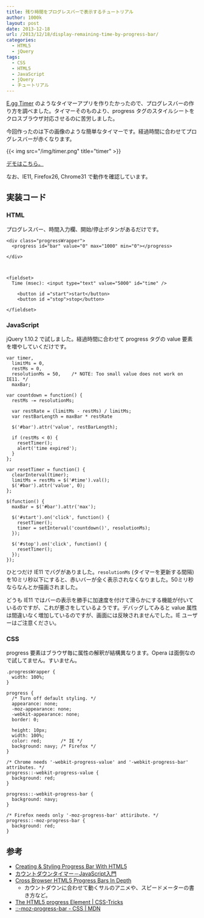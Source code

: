 ```yaml
---
title: 残り時間をプログレスバーで表示するチュートリアル
author: 1000k
layout: post
date: 2013-12-18
url: /2013/12/18/display-remaining-time-by-progress-bar/
categories:
  - HTML5
  - jQuery
tags:
  - CSS
  - HTML5
  - JavaScript
  - jQuery
  - チュートリアル
---
```

[E.gg Timer](http://e.ggtimer.com/) のようなタイマーアプリを作りたかったので、プログレスバーの作り方を調べました。タイマーそのものより、progress タグのスタイルシートをクロスブラウザ対応させるのに苦労しました。

今回作ったのは下の画像のような簡単なタイマーです。経過時間に合わせてプログレスバーが赤くなります。

{{< img src="/img/timer.png" title="timer" >}}

[デモはこちら。](http://jsfiddle.net/tcxx9/3/)

なお、IE11, Firefox26, Chrome31 で動作を確認しています。

<!--more-->

## 実装コード

### HTML

プログレスバー、時間入力欄、開始/停止ボタンがあるだけです。

```
<div class="progressWrapper">
  <progress id="bar" value="0" max="1000" min="0"></progress>

</div>



<fieldset>
  Time (msec): <input type="text" value="5000" id="time" />

    <button id ="start">start</button>
    <button id ="stop">stop</button>

</fieldset>
```


### JavaScript

jQuery 1.10.2 で試しました。経過時間に合わせて progress タグの value 要素を増やしていくだけです。

```
var timer,
  limitMs = 0,
  restMs = 0,
  resolutionMs = 50,    /* NOTE: Too small value does not work on IE11. */
  maxBar;

var countdown = function() {
  restMs -= resolutionMs;

  var restRate = (limitMs - restMs) / limitMs;
  var restBarLength = maxBar * restRate

  $('#bar').attr('value', restBarLength);

  if (restMs < 0) {
    resetTimer();
    alert('time expired');
  }
};

var resetTimer = function() {
  clearInterval(timer);
  limitMs = restMs = $('#time').val();
  $('#bar').attr('value', 0);
};

$(function() {
  maxBar = $('#bar').attr('max');

  $('#start').on('click', function() {
    resetTimer();
    timer = setInterval('countdown()', resolutionMs);
  });

  $('#stop').on('click', function() {
    resetTimer();
  });
});
```


ひとつだけ IE11 でバグがありました。`resolutionMs` (タイマーを更新する間隔) を10ミリ秒以下にすると、赤いバーが全く表示されなくなりました。50ミリ秒ならなんとか描画されました。

どうも IE11 ではバーの表示を勝手に加速度を付けて滑らかにする機能が付いているのですが、これが悪さをしているようです。デバッグしてみると value 属性は間違いなく増加しているのですが、画面には反映されませんでした。IE ユーザーはご注意ください。

### CSS

progress 要素はブラウザ毎に属性の解釈が結構異なります。Opera は面倒なので試してません。すいません。

```
.progressWrapper {
  width: 100%;
}

progress {
  /* Turn off default styling. */
  appearance: none;
  -moz-appearance: none;
  -webkit-appearance: none;
  border: 0;

  height: 10px;
  width: 100%;
  color: red;       /* IE */
  background: navy; /* Firefox */
}

/* Chrome needs '-webkit-progress-value' and '-webkit-progress-bar' attributes. */
progress::-webkit-progress-value {
  background: red;
}

progress::-webkit-progress-bar {
  background: navy;
}

/* Firefox needs only '-moz-progress-bar' attiribute. */
progress::-moz-progress-bar {
  background: red;
}
```


## 参考

  * [Creating & Styling Progress Bar With HTML5](http://www.hongkiat.com/blog/html5-progress-bar/)
  * [カウントダウンタイマー－JavaScript入門](http://www.pori2.net/js/timer/6.html)
  * [Cross Browser HTML5 Progress Bars In Depth](http://www.useragentman.com/blog/2012/01/03/cross-browser-html5-progress-bars-in-depth/)
      * カウントダウンに合わせて動くサルのアニメや、スピードメーターの書き方など。
  * [The HTML5 progress Element | CSS-Tricks](http://css-tricks.com/html5-progress-element/)
  * [::-moz-progress-bar - CSS | MDN](https://developer.mozilla.org/ja/docs/Web/CSS/::-moz-progress-bar)